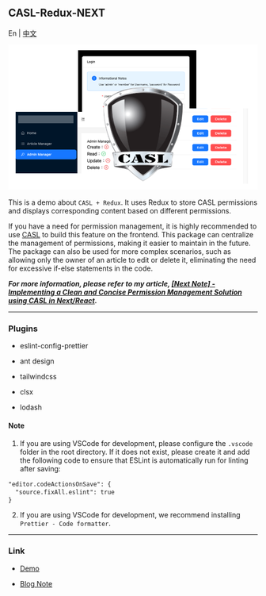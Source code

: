 ## CASL-Redux-NEXT

En | [中文](README-ch.md)

![Banner](/banner.png)

This is a demo about `CASL + Redux`. It uses Redux to store CASL permissions and displays corresponding content based on different permissions.

If you have a need for permission management, it is highly recommended to use [CASL](https://casl.js.org/v6/en) to build this feature on the frontend. This package can centralize the management of permissions, making it easier to maintain in the future. The package can also be used for more complex scenarios, such as allowing only the owner of an article to edit or delete it, eliminating the need for excessive if-else statements in the code.

***For more information, please refer to my article, [[Next Note] - Implementing a Clean and Concise Permission Management Solution using CASL in Next/React](https://rexhung0302.github.io/2023/03/25/20230325/).***

---

### Plugins

- eslint-config-prettier

- ant design

- tailwindcss

- clsx

- lodash

#### Note

1. If you are using VSCode for development, please configure the `.vscode` folder in the root directory. If it does not exist, please create it and add the following code to ensure that ESLint is automatically run for linting after saving:
```
"editor.codeActionsOnSave": {
  "source.fixAll.eslint": true
}
```

2. If you are using VSCode for development, we recommend installing `Prettier - Code formatter`.

---

### Link

- [Demo](https://casl-redux-app.vercel.app/)

- [Blog Note](https://rexhung0302.github.io/2023/03/25/20230325/#more)